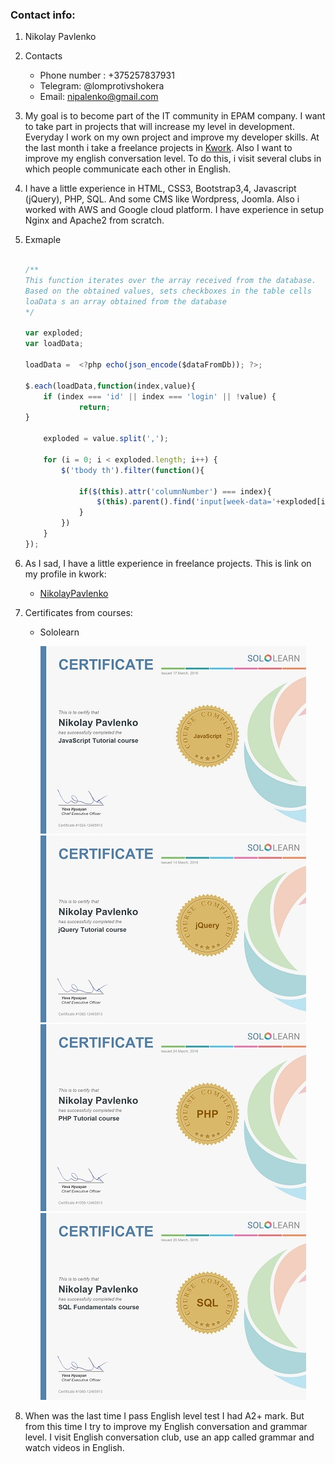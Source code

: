 <!-- Headings -->
### Contact info:
 1. Nikolay Pavlenko
 2. Contacts
    * Phone number : +375257837931
    * Telegram: @lomprotivshokera
    * Email: nipalenko@gmail.com
 3. My goal is to become part of the IT community in EPAM company. 
 I want to take part in projects that will increase my level in development. Everyday I work on my own project and improve my developer skills.
 At the last month i take a freelance projects in [Kwork](https://kwork.ru "It is not link to my profile :)").
 Also I want to improve my english conversation level. To do this, i visit several clubs in which people communicate each other in English.
 
 4. I have a little experience in HTML, CSS3, Bootstrap3,4, Javascript (jQuery), PHP, SQL. And some CMS like Wordpress, Joomla. Also i worked with AWS and Google cloud platform.
 I have experience in setup Nginx and Apache2 from scratch.
 
 5. Exmaple
    ```javascript
    
    /**
    This function iterates over the array received from the database.
    Based on the obtained values, sets checkboxes in the table cells
    loaData s an array obtained from the database
    */
    
    var exploded;
    var loadData;
    
    loadData =  <?php echo(json_encode($dataFromDb)); ?>;
  
    $.each(loadData,function(index,value){
        if (index === 'id' || index === 'login' || !value) {
                return;
    }
    
        exploded = value.split(',');
        
        for (i = 0; i < exploded.length; i++) {
            $('tbody th').filter(function(){
    
                if($(this).attr('columnNumber') === index){
                    $(this).parent().find('input[week-data='+exploded[i]+']').prop('checked', true);
                }
            })
        }
    });
    ```
   6. As I sad, I have a little experience in freelance projects. This is link on my profile in kwork:
      * [NikolayPavlenko](https://kwork.ru/user/nikolaypavlenko "Now, it is link to my profile :)")
   
   7. Certificates from courses:
      * Sololearn
      
        ![javascript-certificate](img/javascript.jpg "Title for js-certificate") ![jquery-certificate](img/jquery.jpg "Title for jq-certificate")
        ![php-certificate](img/php.jpg "Title for php-certificate") ![sql-certificate](img/sql.jpg "Title for sql-certificate")
   
   8. When was the last time I pass English level test I had A2+ mark. 
      But from this time I try to improve my English conversation and grammar level.
      I visit English conversation club, use an app called grammar and watch videos in English.
  
       
     










